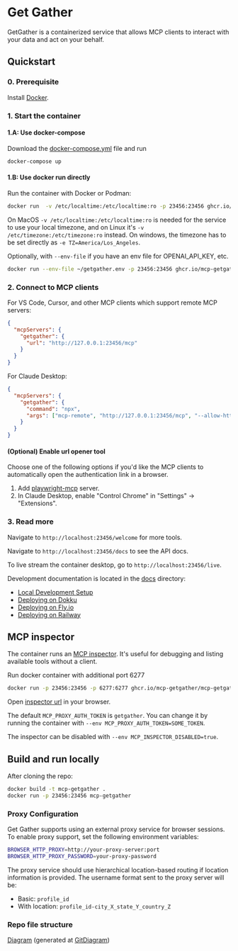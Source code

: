 # Get Gather

GetGather is a containerized service that allows MCP clients to interact with your data and act on your behalf.

## Quickstart

### 0. Prerequisite

Install [Docker](https://www.docker.com/products/docker-desktop/).

### 1. Start the container

#### 1.A: Use docker-compose

Download the [docker-compose.yml](https://github.com/mcp-getgather/mcp-getgather/blob/main/docker-compose.yml) file and run

```bash
docker-compose up
```

#### 1.B: Use docker run directly

Run the container with Docker or Podman:

```bash
docker run  -v /etc/localtime:/etc/localtime:ro -p 23456:23456 ghcr.io/mcp-getgather/mcp-getgather
```

On MacOS `-v /etc/localtime:/etc/localtime:ro` is needed for the service to use your local timezone,
and on Linux it's `-v /etc/timezone:/etc/timezone:ro` instead.
On windows, the timezone has to be set directly as `-e TZ=America/Los_Angeles`.

Optionally, with `--env-file` if you have an env file for OPENAI_API_KEY, etc.

```bash
docker run --env-file ~/getgather.env -p 23456:23456 ghcr.io/mcp-getgather/mcp-getgather
```

### 2. Connect to MCP clients

For VS Code, Cursor, and other MCP clients which support remote MCP servers:

```json
{
  "mcpServers": {
    "getgather": {
      "url": "http://127.0.0.1:23456/mcp"
    }
  }
}
```

For Claude Desktop:

```json
{
  "mcpServers": {
    "getgather": {
      "command": "npx",
      "args": ["mcp-remote", "http://127.0.0.1:23456/mcp", "--allow-http"]
    }
  }
}
```

#### (Optional) Enable url opener tool

Choose one of the following options if you'd like the MCP clients to automatically open the authentication link in a browser.

1. Add [playwright-mcp](https://github.com/microsoft/playwright-mcp/) server.
2. In Claude Desktop, enable "Control Chrome" in "Settings" -> "Extensions".

### 3. Read more

Navigate to `http://localhost:23456/welcome` for more tools.

Navigate to `http://localhost:23456/docs` to see the API docs.

To live stream the container desktop, go to `http://localhost:23456/live`.

Development documentation is located in the [docs](./docs) directory:

- [Local Development Setup](./docs/local-development.md)
- [Deploying on Dokku](./docs/deploy_dokku.md)
- [Deploying on Fly.io](./docs/deploy_fly.md)
- [Deploying on Railway](./docs/deploy_railway.md)

## MCP inspector

The container runs an [MCP inspector](https://github.com/modelcontextprotocol/inspector). It's useful for debugging and listing available tools without a client.

Run docker container with additional port 6277

```bash
docker run -p 23456:23456 -p 6277:6277 ghcr.io/mcp-getgather/mcp-getgather
```

Open [inspector url](http://localhost:6274/?MCP_PROXY_AUTH_TOKEN=getgather&transport=streamable-http&serverUrl=http://localhost:23456/mcp) in your browser.

The default `MCP_PROXY_AUTH_TOKEN` is `getgather`. You can change it by running the container with `--env MCP_PROXY_AUTH_TOKEN=SOME_TOKEN`.

The inspector can be disabled with `--env MCP_INSPECTOR_DISABLED=true`.

## Build and run locally

After cloning the repo:

```bash
docker build -t mcp-getgather .
docker run -p 23456:23456 mcp-getgather
```

### Proxy Configuration

Get Gather supports using an external proxy service for browser sessions. To enable proxy support, set the following environment variables:

```bash
BROWSER_HTTP_PROXY=http://your-proxy-server:port
BROWSER_HTTP_PROXY_PASSWORD=your-proxy-password
```

The proxy service should use hierarchical location-based routing if location information is provided. The username format sent to the proxy server will be:

- Basic: `profile_id`
- With location: `profile_id-city_X_state_Y_country_Z`

### Repo file structure

[Diagram](./diagram.md) (generated at [GitDiagram](https://gitdiagram.com/getgather-hub/getgather))
